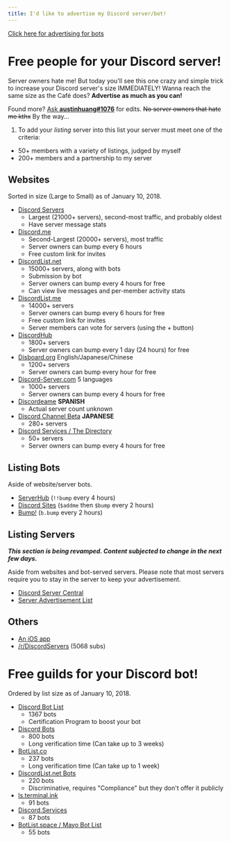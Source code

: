 ```yaml
---
title: I'd like to advertise my Discord server/bot!
---
```


[Click here for advertising for bots](#free-guilds-for-your-discord-bot)

# Free people for your Discord server!

Server owners hate me! But today you'll see this one crazy and simple trick to increase your Discord server's size IMMEDIATELY! Wanna reach the same size as the Café does? **Advertise as much as you can!**

Found more? [Ask __austinhuang#1076__](http://discord.me/0131) for edits. ~~No server owners that hate me kthx~~ By the way...

1. To add your *listing* server into this list your server must meet one of the criteria:
* 50+ members with a variety of listings, judged by myself
* 200+ members and a partnership to my server

## Websites
Sorted in size (Large to Small) as of January 10, 2018.

* [Discord Servers](http://discservs.co)
  * Largest (21000+ servers), second-most traffic, and probably oldest
  * Have server message stats
* [Discord.me](http://discord.me)
  * Second-Largest (20000+ servers), most traffic
  * Server owners can bump every 6 hours
  * Free custom link for invites
* [DiscordList.net](http://discordlist.net)
  * 15000+ servers, along with bots
  * Submission by bot
  * Server owners can bump every 4 hours for free
  * Can view live messages and per-member activity stats
* [DiscordList.me](http://discordlist.me)
  * 14000+ servers
  * Server owners can bump every 6 hours for free
  * Free custom link for invites
  * Server members can vote for servers (using the + button)
* [DiscordHub](https://discordhub.com/servers/list)
  * 1800+ servers
  * Server owners can bump every 1 day (24 hours) for free
* [Disboard.org](http://disboard.org) English/Japanese/Chinese
  * 1200+ servers
  * Server owners can bump every hour for free
* [Discord-Server.com](http://discord-server.com) 5 languages
  * 1000+ servers
  * Server owners can bump every 4 hours for free
* [Discordeame](http://discordea.net) **SPANISH**
  * Actual server count unknown
* [Discord Channel Beta](http://discha.net) **JAPANESE**
  * 280+ servers
* [Discord Services / The Directory](http://discord.services)
  * 50+ servers
  * Server owners can bump every 4 hours for free

## Listing Bots
Aside of website/server bots.

* [ServerHub](https://discordapp.com/oauth2/authorize?client_id=277420177283481601&scope=bot&permissions=351297) (`!!bump` every 4 hours)
* [Discord Sites](https://discordapp.com/oauth2/authorize?client_id=272362090994335744&scope=bot) (`$addme` then `$bump` every 2 hours)
* [Bump!](https://discordapp.com/oauth2/authorize?client_id=354107917508673547&scope=bot&permissions=1341643969) (`b.bump` every 2 hours)

## Listing Servers
***This section is being revamped. Content subjected to change in the next few days.***

Aside from websites and bot-served servers. Please note that most servers require you to stay in the server to keep your advertisement.

* [Discord Server Central](http://discord.gg/PrzjCjG)
* [Server Advertisement List](http://discord.gg/Gb9gjd3)

## Others
* [An iOS app](https://itunes.apple.com/ca/app/server-list-for-discord/id1148794691?mt=8)
* [/r/DiscordServers](https://www.reddit.com/r/discordservers/) (5068 subs)

# Free guilds for your Discord bot!
Ordered by list size as of January 10, 2018.

* [Discord Bot List](https://discordbots.org)
  * 1367 bots
  * Certification Program to boost your bot
* [Discord Bots](https://bots.discord.pw)
  * 800 bots
  * Long verification time (Can take up to 3 weeks)
* [BotList.co](https://botlist.co/bots/filter?category=&platform=15&order=date)
  * 237 bots
  * Long verification time (Can take up to 1 week)
* [DiscordList.net Bots](https://bots.discordlist.net)
  * 220 bots
  * Discriminative, requires "Compliance" but they don't offer it publicly
* [ls.terminal.ink](https://ls.terminal.ink)
  * 91 bots
* [Discord.Services](http://discord.services/bots/)
  * 87 bots
* [BotList.space / Mayo Bot List](https://botlist.space)
  * 55 bots
